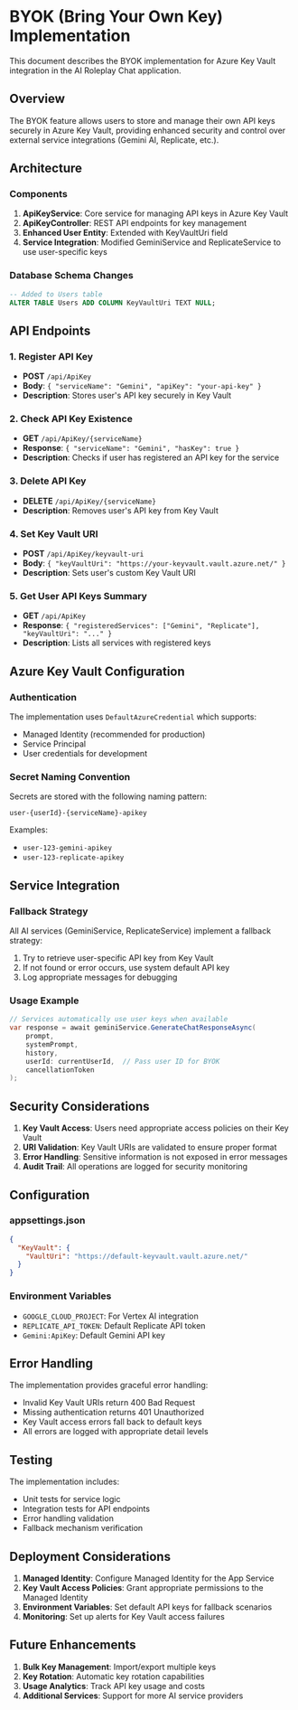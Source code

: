# BYOK (Bring Your Own Key) Implementation

This document describes the BYOK implementation for Azure Key Vault integration in the AI Roleplay Chat application.

## Overview

The BYOK feature allows users to store and manage their own API keys securely in Azure Key Vault, providing enhanced security and control over external service integrations (Gemini AI, Replicate, etc.).

## Architecture

### Components

1. **ApiKeyService**: Core service for managing API keys in Azure Key Vault
2. **ApiKeyController**: REST API endpoints for key management
3. **Enhanced User Entity**: Extended with KeyVaultUri field
4. **Service Integration**: Modified GeminiService and ReplicateService to use user-specific keys

### Database Schema Changes

```sql
-- Added to Users table
ALTER TABLE Users ADD COLUMN KeyVaultUri TEXT NULL;
```

## API Endpoints

### 1. Register API Key
- **POST** `/api/ApiKey`
- **Body**: `{ "serviceName": "Gemini", "apiKey": "your-api-key" }`
- **Description**: Stores user's API key securely in Key Vault

### 2. Check API Key Existence
- **GET** `/api/ApiKey/{serviceName}`
- **Response**: `{ "serviceName": "Gemini", "hasKey": true }`
- **Description**: Checks if user has registered an API key for the service

### 3. Delete API Key
- **DELETE** `/api/ApiKey/{serviceName}`
- **Description**: Removes user's API key from Key Vault

### 4. Set Key Vault URI
- **POST** `/api/ApiKey/keyvault-uri`
- **Body**: `{ "keyVaultUri": "https://your-keyvault.vault.azure.net/" }`
- **Description**: Sets user's custom Key Vault URI

### 5. Get User API Keys Summary
- **GET** `/api/ApiKey`
- **Response**: `{ "registeredServices": ["Gemini", "Replicate"], "keyVaultUri": "..." }`
- **Description**: Lists all services with registered keys

## Azure Key Vault Configuration

### Authentication
The implementation uses `DefaultAzureCredential` which supports:
- Managed Identity (recommended for production)
- Service Principal
- User credentials for development

### Secret Naming Convention
Secrets are stored with the following naming pattern:
```
user-{userId}-{serviceName}-apikey
```

Examples:
- `user-123-gemini-apikey`
- `user-123-replicate-apikey`

## Service Integration

### Fallback Strategy
All AI services (GeminiService, ReplicateService) implement a fallback strategy:
1. Try to retrieve user-specific API key from Key Vault
2. If not found or error occurs, use system default API key
3. Log appropriate messages for debugging

### Usage Example
```csharp
// Services automatically use user keys when available
var response = await geminiService.GenerateChatResponseAsync(
    prompt, 
    systemPrompt, 
    history, 
    userId: currentUserId,  // Pass user ID for BYOK
    cancellationToken
);
```

## Security Considerations

1. **Key Vault Access**: Users need appropriate access policies on their Key Vault
2. **URI Validation**: Key Vault URIs are validated to ensure proper format
3. **Error Handling**: Sensitive information is not exposed in error messages
4. **Audit Trail**: All operations are logged for security monitoring

## Configuration

### appsettings.json
```json
{
  "KeyVault": {
    "VaultUri": "https://default-keyvault.vault.azure.net/"
  }
}
```

### Environment Variables
- `GOOGLE_CLOUD_PROJECT`: For Vertex AI integration
- `REPLICATE_API_TOKEN`: Default Replicate API token
- `Gemini:ApiKey`: Default Gemini API key

## Error Handling

The implementation provides graceful error handling:
- Invalid Key Vault URIs return 400 Bad Request
- Missing authentication returns 401 Unauthorized
- Key Vault access errors fall back to default keys
- All errors are logged with appropriate detail levels

## Testing

The implementation includes:
- Unit tests for service logic
- Integration tests for API endpoints
- Error handling validation
- Fallback mechanism verification

## Deployment Considerations

1. **Managed Identity**: Configure Managed Identity for the App Service
2. **Key Vault Access Policies**: Grant appropriate permissions to the Managed Identity
3. **Environment Variables**: Set default API keys for fallback scenarios
4. **Monitoring**: Set up alerts for Key Vault access failures

## Future Enhancements

1. **Bulk Key Management**: Import/export multiple keys
2. **Key Rotation**: Automatic key rotation capabilities
3. **Usage Analytics**: Track API key usage and costs
4. **Additional Services**: Support for more AI service providers